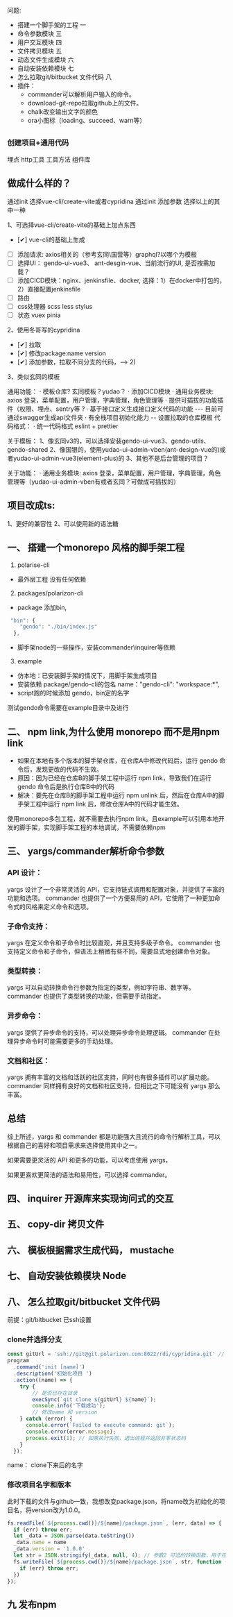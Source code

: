 问题:
- 搭建一个脚手架的工程 一
- 命令参数模块 三
- 用户交互模块 四
- 文件拷贝模块 五
- 动态文件生成模块 六
- 自动安装依赖模块 七
- 怎么拉取git/bitbucket 文件代码 八
- 插件：
  - commander可以解析用户输入的命令。
  - download-git-repo拉取github上的文件。
  - chalk改变输出文字的颜色
  - ora小图标（loading、succeed、warn等）

## 
### 创建项目+通用代码
埋点
http工具
工具方法
组件库

## 做成什么样的？
通过init 选择vue-cli/create-vite或者cypridina
通过init 添加参数 选择以上的其中一种

1、可选择vue-cli/create-vite的基础上加点东西
- [✔] vue-cli的基础上生成
- [ ] 添加请求: axios相关的（参考玄同\国营等）graphql?以哪个为模板
- [ ] 选择UI： gendo-ui-vue3、 ant-desgin-vue、当前流行的UI, 是否按需加载？
- [ ] 添加CICD模块：nginx、jenkinsfile、docker, 选择：1）在docker中打包的，2）直接配置jenkinsfile
- [ ] 路由
- [ ] css处理器 scss less stylus
- [ ] 状态 vuex pinia

2、使用冬哥写的cypridina
- [✔] 拉取
- [✔] 修改package:name version
- [✔] 添加参数，拉取不同分支的代码，--> 2)

3、类似玄同的模板

通用功能：
· 模板仓库? 玄同模板？yudao？
· 添加CICD模块
· 通用业务模块: 
  axios 登录，菜单配置，用户管理，字典管理，角色管理等
· 提供可插拔的功能插件（权限、埋点、sentry等 ?
· 基于接口定义生成接口定义代码的功能 --- 目前可通过swagger生成api文件夹
· 有全栈项目初始化能力 -- 设置拉取的仓库模板
代码格式：
· 统一代码格式 eslint + prettier


关于模板：
1、像玄同v3的，可以选择安装gendo-ui-vue3、gendo-utils、gendo-shared
2、像国银的，使用yudao-ui-admin-vben(ant-design-vue的)或者yudao-ui-admin-vue3(element-plus)的
3、其他不是后台管理的项目？

关于功能：
· 通用业务模块: 
  axios 登录，菜单配置，用户管理，字典管理，角色管理等（yudao-ui-admin-vben有或者玄同？可做成可插拔的）


## 项目改成ts:
1、更好的兼容性
2、可以使用新的语法糖

## 一、 搭建一个monorepo 风格的脚手架工程
1. polarise-cli 
-  最外层工程 没有任何依赖
2.  packages/polarizon-cli 
-  package 添加bin,
```js
 "bin": {
    "gendo": "./bin/index.js"
  },
```
-  脚手架node的一些操作，安装commander\inquirer等依赖
3. example
- 仿本地：已安装脚手架的情况下，用脚手架生成项目
- 安装依赖 package/gendo-cli的包名 name："gendo-cli": "workspace:*",
- script跑的时候添加 gendo，bin定的名字

测试gendo命令需要在example目录中及进行

## 二、 npm link,为什么使用 monorepo 而不是用npm link
- 如果在本地有多个版本的脚手架仓库，在仓库A中修改代码后，运行 gendo 命令后，发现更改的代码不生效。
- 原因：因为已经在仓库B的脚手架工程中运行 npm link，导致我们在运行 gendo 命令后是执行仓库B中的代码
- 解决：要先在仓库B的脚手架工程中运行 npm unlink 后，然后在仓库A中的脚手架工程中运行 npm link 后，修改仓库A中的代码才能生效。

使用monorepo多包工程，就不需要去执行npm link。且example可以引用本地开发的脚手架，实现脚手架工程的本地调试，不需要依赖npm

## 三、 yargs/commander解析命令参数
### API 设计：
yargs 设计了一个非常灵活的 API，它支持链式调用和配置对象，并提供了丰富的功能和选项。
commander 也提供了一个方便易用的 API，它使用了一种更加命令式的风格来定义命令和选项。

### 子命令支持：
yargs 在定义命令和子命令时比较直观，并且支持多级子命令。
commander 也支持定义命令和子命令，但语法上稍微有些不同，需要显式地创建命令对象。

### 类型转换：
yargs 可以自动转换命令行参数为指定的类型，例如字符串、数字等。
commander 也提供了类型转换的功能，但需要手动指定。


### 异步命令：
yargs 提供了异步命令的支持，可以处理异步命令处理逻辑。
commander 在处理异步命令时可能需要更多的手动处理。

### 文档和社区：
yargs 拥有丰富的文档和活跃的社区支持，同时也有很多插件可以扩展功能。
commander 同样拥有良好的文档和社区支持，但相比之下可能没有 yargs 那么丰富。

## 总结
综上所述，yargs 和 commander 都是功能强大且流行的命令行解析工具，可以根据自己的喜好和项目需求来选择使用其中之一。

如果需要更灵活的 API 和更多的功能，可以考虑使用 yargs，

如果更喜欢更简洁的语法和易用性，可以选择 commander。
## 四、 inquirer 开源库来实现询问式的交互
## 五、 copy-dir 拷贝文件
## 六、 模板根据需求生成代码， mustache
## 七、 自动安装依赖模块 Node
## 八、 怎么拉取git/bitbucket 文件代码
前提：git/bitbucket 已ssh设置
### clone并选择分支
```js
const gitUrl = 'ssh://git@git.polarizon.com:8022/rdi/cypridina.git' // 模板地址
program
  .command('init [name]')
  .description('初始化项目 ')
  .action((name) => {
    try {
        // 是否已存在目录
        execSync(`git clone ${gitUrl} ${name}`);
        console.info('下载成功');
        // 修改name 和 version
    } catch (error) {
      console.error(`Failed to execute command: git`);
      console.error(error.message);
      process.exit(1); // 如果执行失败，退出进程并返回非零状态码
    }
  });
```
name： clone下来后的名字

### 修改项目名字和版本
此时下载的文件与github一致，我想改变package.json，将name改为初始化的项目名，将version改为1.0.0。
```js
fs.readFile(`${process.cwd()}/${name}/package.json`, (err, data) => {
  if (err) throw err;
  let _data = JSON.parse(data.toString())
  _data.name = name
  _data.version = '1.0.0'
  let str = JSON.stringify(_data, null, 4); // 参数2 可选的转换函数，用于控制生成的 JSON 字符串中每个属性的值，如果不需要可以传入 null。参数3： （数字）缩进空格数，可以是字符串
  fs.writeFile(`${process.cwd()}/${name}/package.json`, str, function (err) {
    if (err) throw err;
  })
});
```

## 九 发布npm